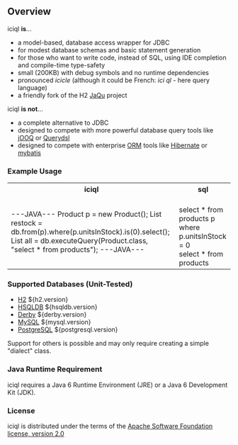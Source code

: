 ## Overview

iciql **is**...

- a model-based, database access wrapper for JDBC
- for modest database schemas and basic statement generation
- for those who want to write code, instead of SQL, using IDE completion and compile-time type-safety
- small (200KB) with debug symbols and no runtime dependencies
- pronounced *icicle* (although it could be French: *ici ql* - here query language)
- a friendly fork of the H2 [JaQu][jaqu] project

iciql **is not**...

- a complete alternative to JDBC
- designed to compete with more powerful database query tools like [jOOQ][jooq] or [Querydsl][querydsl]
- designed to compete with enterprise [ORM][orm] tools like [Hibernate][hibernate] or [mybatis][mybatis]

### Example Usage
<table class="table">
<tr>
<th>iciql</th><th>sql</th>
</tr>
<tr>
<td>
---JAVA---
Product p = new Product();
List<Product> restock = db.from(p).where(p.unitsInStock).is(0).select();
List<Product> all = db.executeQuery(Product.class, "select * from products");
---JAVA---

</td><td>
<br/>
select * from products p where p.unitsInStock = 0<br/>
select * from products
</td>
</tr>
</table>

### Supported Databases (Unit-Tested)
- [H2](http://h2database.com) ${h2.version}
- [HSQLDB](http://hsqldb.org) ${hsqldb.version}
- [Derby](http://db.apache.org/derby) ${derby.version}
- [MySQL](http://mysql.com) ${mysql.version}
- [PostgreSQL](http://postgresql.org) ${postgresql.version}

Support for others is possible and may only require creating a simple "dialect" class.

### Java Runtime Requirement

iciql requires a Java 6 Runtime Environment (JRE) or a Java 6 Development Kit (JDK).
 
### License
iciql is distributed under the terms of the [Apache Software Foundation license, version 2.0][apachelicense]

[jaqu]: http://h2database.com/html/jaqu.html "H2 JaQu project"
[orm]: http://en.wikipedia.org/wiki/Object-relational_mapping "Object Relational Mapping"
[jooq]: http://jooq.sourceforge.net "jOOQ"
[querydsl]: http://source.mysema.com/display/querydsl/Querydsl "Querydsl"
[hibernate]: http://www.hibernate.org "Hibernate"
[mybatis]: http://www.mybatis.org "mybatis"
[github]: http://github.com/gitblit/iciql "iciql git repository"
[googlecode]: http://code.google.com/p/iciql "iciql project management"
[apachelicense]: http://www.apache.org/licenses/LICENSE-2.0 "Apache License, Version 2.0"